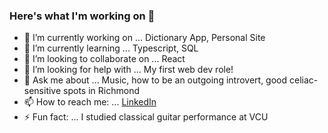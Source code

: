 ### Here's what I'm working on 👋

- 🔭 I’m currently working on ... Dictionary App, Personal Site 
- 🌱 I’m currently learning ... Typescript, SQL
- 👯 I’m looking to collaborate on ... React
- 🤔 I’m looking for help with ... My first web dev role!
- 💬 Ask me about ... Music, how to be an outgoing introvert, good celiac-sensitive spots in Richmond
- 📫 How to reach me: ... [LinkedIn](https://www.linkedin.com/in/patrickmahloy/)
- ⚡ Fun fact: ... I studied classical guitar performance at VCU

